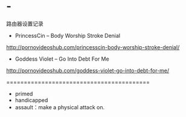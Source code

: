 # -
路由器设置记录

- PrincessCin – Body Worship Stroke Denial

http://pornovideoshub.com/princesscin-body-worship-stroke-denial/ 

- Goddess Violet – Go Into Debt For Me

http://pornovideoshub.com/goddess-violet-go-into-debt-for-me/

=========================================

- primed
- handicapped
- assault：make a physical attack on.
